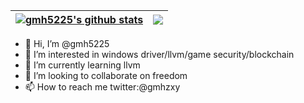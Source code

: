 
| <a href="https://github.com/gmh5225"><img align="center" src="https://github-readme-stats.vercel.app/api?username=gmh5225&show_icons=true&theme=tokyonight&hide_border=true" alt="gmh5225's github stats" /></a> | <a href="https://github.com/gmh5225"><img align="center" src="https://github-readme-stats.vercel.app/api/top-langs/?username=gmh5225&layout=compact&theme=tokyonight&hide_border=true&hide=TeX" /></a> |
| ------------- | ------------- |

- 👋 Hi, I’m @gmh5225
- 👀 I’m interested in windows driver/llvm/game security/blockchain
- 🌱 I’m currently learning llvm
- 💞️ I’m looking to collaborate on freedom
- 📫 How to reach me twitter:@gmhzxy


